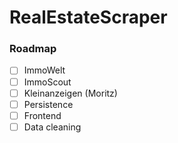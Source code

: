 # RealEstateScraper

### Roadmap
-[ ] ImmoWelt
-[ ] ImmoScout
-[ ] Kleinanzeigen (Moritz)
-[ ] Persistence
-[ ] Frontend
-[ ] Data cleaning